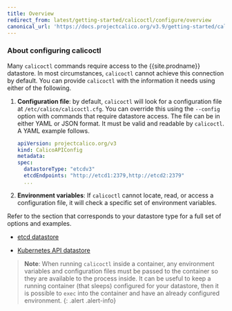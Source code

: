 ```yaml
---
title: Overview
redirect_from: latest/getting-started/calicoctl/configure/overview
canonical_url: 'https://docs.projectcalico.org/v3.9/getting-started/calicoctl/configure/overview'
---
```


### About configuring calicoctl

Many `calicoctl` commands require access to the {{site.prodname}} datastore. In most
circumstances, `calicoctl` cannot achieve this connection by default. You can provide
`calicoctl` with the information it needs using either of the following.

1. **Configuration file**: by default, `calicoctl` will look for a configuration file
at `/etc/calico/calicoctl.cfg`. You can override this using the `--config` option with
commands that require datastore access. The file can be in either YAML or JSON format.
It must be valid and readable by `calicoctl`. A YAML example follows.

   ```yaml
   apiVersion: projectcalico.org/v3
   kind: CalicoAPIConfig
   metadata:
   spec:
     datastoreType: "etcdv3"
     etcdEndpoints: "http://etcd1:2379,http://etcd2:2379"
     ...
   ```

1. **Environment variables**: If `calicoctl` cannot locate, read, or access a configuration
file, it will check a specific set of environment variables.

Refer to the section that corresponds to your datastore type for a full set of options
and examples.

- [etcd datastore](etcd)

- [Kubernetes API datastore](kdd)

> **Note**: When running `calicoctl` inside a container, any environment variables and
> configuration files must be passed to the container so they are available to
> the process inside. It can be useful to keep a running container (that sleeps) configured
> for your datastore, then it is possible to `exec` into the container and have an
> already configured environment.
{: .alert .alert-info}
